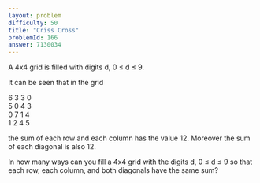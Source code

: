 ```yaml
---
layout: problem
difficulty: 50
title: "Criss Cross"
problemId: 166
answer: 7130034
---
```

A 4x4 grid is filled with digits d, 0 ≤ d ≤ 9.

It can be seen that in the grid

 6 3 3 0  
 5 0 4 3  
 0 7 1 4  
 1 2 4 5

the sum of each row and each column has the value 12. Moreover the sum of each diagonal is also 12.

In how many ways can you fill a 4x4 grid with the digits d, 0 ≤ d ≤ 9 so that each row, each column, and both diagonals have the same sum?